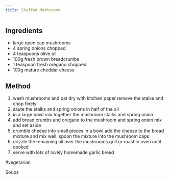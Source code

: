 ```yaml
---
title: Stuffed Mushrooms
---
```


## Ingredients

-   large open cap mushrooms
-   4 spring onions chopped
-   4 teaspoons olive oil
-   100g fresh brown breadcrumbs
-   1 teaspoon fresh oregano chopped
-   100g mature cheddar cheese

## Method

1.  wash mushrooms and pat dry with kitchen paper.remove the stalks and chop finely
2.  saute the stalks and spring onions in half of the oil
3.  in a large bowl mix together the mushroom stalks and spring onion
4.  add bread crumbs and oregano to the mushroom and spring onion mix and set aside
5.  crumble cheese into small pieces in a bowl add the cheese to the bread mixture and mix well. spoon the mixture into the mushroom caps
6.  drizzle the remaining oil over the mushrooms.grill or roast in oven until cooked
7.  serve with lots of lovely homemade garlic bread

#vegetarian

Soups
